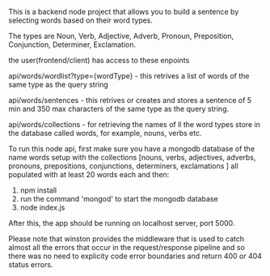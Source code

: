 This is a backend node project that allows you to build a sentence by selecting words
based on their word types.

The types are Noun, Verb, Adjective, Adverb, Pronoun, Preposition, Conjunction, Determiner,
Exclamation.

the user(frontend/client) has access to these enpoints

api/words/wordlist?type={wordType} - this retrives a list of words of the same type as the query string

api/words/sentences - this retrives or creates and stores a sentence of 5 min and 350 max characters of the same type as the query string.

api/words/collections - for retrieving the names of ll the word types store in the database called words, for example, nouns, verbs etc.

To run this node api, first make sure you have a mongodb
database of the name words setup with the collections [nouns, verbs, adjectives, adverbs, pronouns, prepositions, conjunctions, determiners,
exclamations ] all populated with at least 20 words each and then:

1. npm install
2. run the command 'mongod' to start the mongodb database
3. node index.js

After this, the app should be running on localhost
server, port 5000.

Please note that winston provides the middleware that is used to catch almost all the errors that occur
in the request/response pipeline and so there was no
need to explicity code error boundaries and return 400 or 404 status errors.
